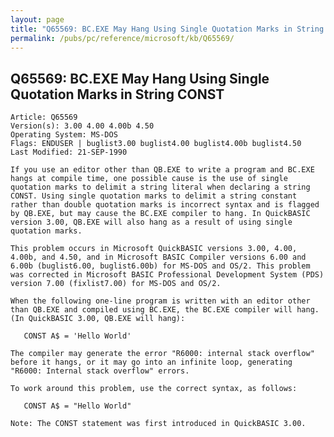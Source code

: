 ```yaml
---
layout: page
title: "Q65569: BC.EXE May Hang Using Single Quotation Marks in String CONST"
permalink: /pubs/pc/reference/microsoft/kb/Q65569/
---
```


## Q65569: BC.EXE May Hang Using Single Quotation Marks in String CONST

	Article: Q65569
	Version(s): 3.00 4.00 4.00b 4.50
	Operating System: MS-DOS
	Flags: ENDUSER | buglist3.00 buglist4.00 buglist4.00b buglist4.50
	Last Modified: 21-SEP-1990
	
	If you use an editor other than QB.EXE to write a program and BC.EXE
	hangs at compile time, one possible cause is the use of single
	quotation marks to delimit a string literal when declaring a string
	CONST. Using single quotation marks to delimit a string constant
	rather than double quotation marks is incorrect syntax and is flagged
	by QB.EXE, but may cause the BC.EXE compiler to hang. In QuickBASIC
	version 3.00, QB.EXE will also hang as a result of using single
	quotation marks.
	
	This problem occurs in Microsoft QuickBASIC versions 3.00, 4.00,
	4.00b, and 4.50, and in Microsoft BASIC Compiler versions 6.00 and
	6.00b (buglist6.00, buglist6.00b) for MS-DOS and OS/2. This problem
	was corrected in Microsoft BASIC Professional Development System (PDS)
	version 7.00 (fixlist7.00) for MS-DOS and OS/2.
	
	When the following one-line program is written with an editor other
	than QB.EXE and compiled using BC.EXE, the BC.EXE compiler will hang.
	(In QuickBASIC 3.00, QB.EXE will hang):
	
	   CONST A$ = 'Hello World'
	
	The compiler may generate the error "R6000: internal stack overflow"
	before it hangs, or it may go into an infinite loop, generating
	"R6000: Internal stack overflow" errors.
	
	To work around this problem, use the correct syntax, as follows:
	
	   CONST A$ = "Hello World"
	
	Note: The CONST statement was first introduced in QuickBASIC 3.00.
